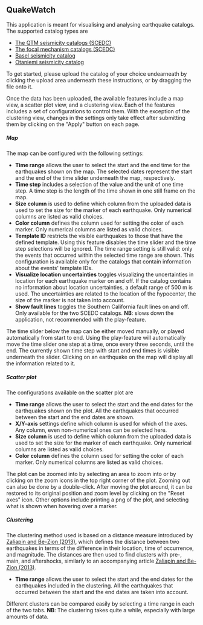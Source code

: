 ## QuakeWatch   

This application is meant for visualising and analysing earthquake catalogs. The supported catalog types are   
* [The QTM seismicity catalogs (SCEDC)](https://scedc.caltech.edu/research-tools/QTMcatalog.html)
* [The focal mechanism catalogs (SCEDC)](https://scedc.caltech.edu/research-tools/alt-2011-yang-hauksson-shearer.html)
* [Basel seismicity catalog](https://agupubs.onlinelibrary.wiley.com/doi/abs/10.1029/2019JB017468)
* [Otaniemi seismicity catalog](https://advances.sciencemag.org/content/5/5/eaav7224)   

To get started, please upload the catalog of your choice undearneath by clicking the upload area underneath these instructions, or by dragging the file onto it.

Once the data has been uploaded, the available features include a map view, a scatter plot view, and a clustering view. Each of the features includes a set of configurations to control them. With the exception of the clustering view, changes in the settings only take effect after submitting them by clicking on the "Apply" button on each page.

##### Map

The map can be configured with the following settings:
*  **Time range** allows the user to select the start and the end time for the earthquakes shown on the map. The selected dates represent the start and the end of the time slider underneath the map, respectively.
* **Time step** includes a selection of the value and the unit of one time step. A time step is the length of the time shown in one still frame on the map.
* **Size column** is used to define which column from the uploaded data is used to set the size for the marker of each earthquake. Only numerical columns are listed as valid choices.
* **Color column** defines the column used for setting the color of each marker. Only numerical columns are listed as valid choices.
* **Template ID** restricts the visible earthquakes to those that have the defined template. Using this feature disables the time slider and the time step selections will be ignored. The time range setting is still valid: only the events that occurred within the selected time range are shown. This configuration is available only for the catalogs that contain information about the events' template IDs.
* **Visualize location uncertainties** toggles visualizing the uncertainties in location for each earthquake marker on and off. If the catalog contains no information about location uncertainties, a default range of 500 m is used. The uncertainties are related to the location of the hypocenter, the size of the marker is not taken into account.
* **Show fault lines** toggles the Southern California fault lines on and off. Only available for the two SCEDC catalogs. **NB**: slows down the application, not recommended with the play-feature.

The time slider below the map can be either moved manually, or played automatically from start to end. Using the play-feature will automatically move the time slider one step at a time, once every three seconds, until the end. The currently shown time step with start and end times is visible underneath the slider. Clicking on an earthquake on the map will display all the information related to it.

##### Scatter plot

The configurations available on the scatter plot are
*  **Time range** allows the user to select the start and the end dates for the earthquakes shown on the plot. All the earthquakes that occurred between the start and the end dates are shown.
* **X/Y-axis** settings define which column is used for which of the axes. Any column, even non-numerical ones can be selected here.
* **Size column** is used to define which column from the uploaded data is used to set the size for the marker of each earthquake. Only numerical columns are listed as valid choices.
* **Color column** defines the column used for setting the color of each marker. Only numerical columns are listed as valid choices.

The plot can be zoomed into by selecting an area to zoom into or by clicking on the zoom icons in the top right corner of the plot. Zooming out can also be done by a double-click. After moving the plot around, it can be restored to its original position and zoom level by clicking on the "Reset axes" icon. Other options include printing a png of the plot, and selecting what is shown when hovering over a marker.

##### Clustering

The clustering method used is based on a distance measure introduced by [Zaliapin and Be-Zion (2013)](https://agupubs.onlinelibrary.wiley.com/doi/pdf/10.1002/jgrb.50179), which defines the distance between two earthquakes in terms of the difference in their location, time of occurrence, and magnitude. The distances are then used to find clusters with pre-, main, and aftershocks, similarly to an accompanying article [Zaliapin and Be-Zion (2013)](https://agupubs.onlinelibrary.wiley.com/doi/epdf/10.1002/jgrb.50178).

*  **Time range** allows the user to select the start and the end dates for the earthquakes included in the clustering. All the earthquakes that occurred between the start and the end dates are taken into account.

Different clusters can be compared easily by selecting a time range in each of the two tabs. **NB**: The clustering takes quite a while, especially with large amounts of data.
